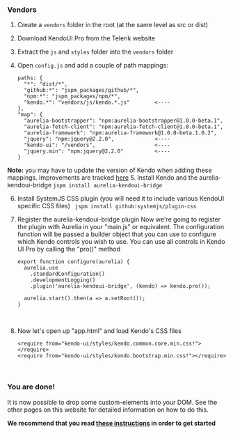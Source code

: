 ### Vendors

1. Create a `vendors` folder in the root (at the same level as src or dist)
2. Download KendoUI Pro from the Telerik website
3. Extract the `js` and `styles` folder into the `vendors` folder
4. Open `config.js` and add a couple of path mappings:

    ```
    paths: {
      "*": "dist/*",
      "github:*": "jspm_packages/github/*",
      "npm:*": "jspm_packages/npm/*",
      "kendo.*": "vendors/js/kendo.*.js"        <----
    },
    "map": {
      "aurelia-bootstrapper": "npm:aurelia-bootstrapper@1.0.0-beta.1",
      "aurelia-fetch-client": "npm:aurelia-fetch-client@1.0.0-beta.1",
      "aurelia-framework": "npm:aurelia-framework@1.0.0-beta.1.0.2",
      "jquery": "npm:jquery@2.2.0",             <----
      "kendo-ui": "/vendors",                   <----
      "jquery.min": "npm:jquery@2.2.0"          <----
    }
    ```
  
  **Note:** you may have to update the version of Kendo when adding these mappings. Improvements are tracked [here](https://github.com/aurelia-ui-toolkits/aurelia-kendoui-bridge/issues/272)
5. Install Kendo and the aurelia-kendoui-bridge
`jspm install aurelia-kendoui-bridge`

6. Install SystemJS CSS plugin (you will need it to include various KendoUI specific CSS files)
` jspm install github:systemjs/plugin-css`

7. Register the aurelia-kendoui-bridge plugin
Now we're going to register the plugin with Aurelia in your "main.js" or equivalent. The configuration function will be passed a builder object that you can use to configure which Kendo controls you wish to use. You can use all controls in Kendo UI Pro by calling the "pro()" method

    ```
    export function configure(aurelia) {
      aurelia.use
        .standardConfiguration()
        .developmentLogging()
        .plugin('aurelia-kendoui-bridge', (kendo) => kendo.pro());

      aurelia.start().then(a => a.setRoot());
    }
    ```
    <br>
8. Now let's open up "app.html" and load Kendo's CSS files

    ```
    <require from="kendo-ui/styles/kendo.common.core.min.css!"></require>
    <require from="kendo-ui/styles/kendo.bootstrap.min.css!"></require>
    ```
    <br>
### You are done!
It is now possible to drop some custom-elements into your DOM. See the other pages on this website for detailed information on how to do this.

**We recommend that you read [these instructions](#/help/docs/app_developers_tutorials/7._what_you_need_to_know) in order to get started**

